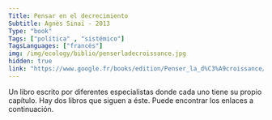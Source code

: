```yaml
---
Title: Pensar en el decrecimiento
Subtitle: Agnès Sinaï - 2013
Type: "book"
Tags: ["política" , "sistémico"]
TagsLanguages: ["francés"]
img: /img/ecology/biblio/penserladecroissance.jpg
hidden: true
link: "https://www.google.fr/books/edition/Penser_la_d%C3%A9croissance/QYQ0DwAAQBAJ?hl=fr&gbpv=1&printsec=frontcover"
---
```


Un libro escrito por diferentes especialistas donde cada uno tiene su propio capítulo. Hay dos libros que siguen a éste. Puede encontrar los enlaces a continuación.